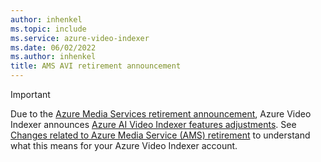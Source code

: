 ```yaml
---
author: inhenkel
ms.topic: include 
ms.service: azure-video-indexer
ms.date: 06/02/2022
ms.author: inhenkel
title: AMS AVI retirement announcement
---
```


> [!IMPORTANT]
> Due to the [Azure Media Services retirement announcement](https://aka.ms/ams-retirement), Azure Video Indexer announces [Azure AI Video Indexer features adjustments](https://azure.microsoft.com/updates/videoindexer-2/). See [Changes related to Azure Media Service (AMS) retirement](/azure/azure-video-indexer/azure-video-indexer-azure-media-services-retirement-announcement) to understand what this means for your Azure Video Indexer account.
